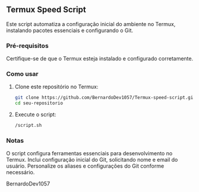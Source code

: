 ## Termux Speed Script

Este script automatiza a configuração inicial do ambiente no Termux, instalando pacotes essenciais e configurando o Git.

### Pré-requisitos

Certifique-se de que o Termux esteja instalado e configurado corretamente.

### Como usar

1. Clone este repositório no Termux:
   ```bash
   git clone https://github.com/BernardoDev1057/Termux-speed-script.git
   cd seu-repositorio

2. Execute o script:
   ````bash
   /script.sh

### Notas
O script configura ferramentas essenciais para desenvolvimento no Termux.
Inclui configuração inicial do Git, solicitando nome e email do usuário.
Personalize os aliases e configurações do Git conforme necessário.

BernardoDev1057

